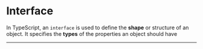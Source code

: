 # Interface
In TypeScript, an `interface` is used to define the **shape** or structure of an object. It specifies the **types** of the properties an object should have
- - -
